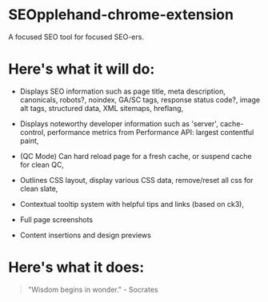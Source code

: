 # SEOpplehand-chrome-extension
 A focused SEO tool for focused SEO-ers.

# Here's what it will do:
- Displays SEO information such as page title, meta description, canonicals, robots?, noindex, GA/SC tags, response status code?, image alt tags, structured data, XML sitemaps, hreflang, 

- Displays noteworthy developer information such as 'server', cache-control, performance metrics from Performance API: largest contentful paint, 

- (QC Mode) Can hard reload page for a fresh cache, or suspend cache for clean QC, 

- Outlines CSS layout, display various CSS data, remove/reset all css for clean slate, 

- Contextual tooltip system with helpful tips and links (based on ck3), 

- Full page screenshots

- Content insertions and design previews


# Here's what it does:





 > "Wisdom begins in wonder." - Socrates

